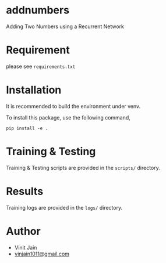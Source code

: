 # addnumbers
Adding Two Numbers using a Recurrent Network

# Requirement
please see `requirements.txt`

# Installation
It is recommended to build the environment under venv.

To install this package, use the following command,

```
pip install -e .
```
# Training & Testing
Training & Testing scripts are provided in the `scripts/` directory.

# Results
Training logs are provided in the `logs/` directory.

# Author

* Vinit Jain
* vinjain1011@gmail.com

